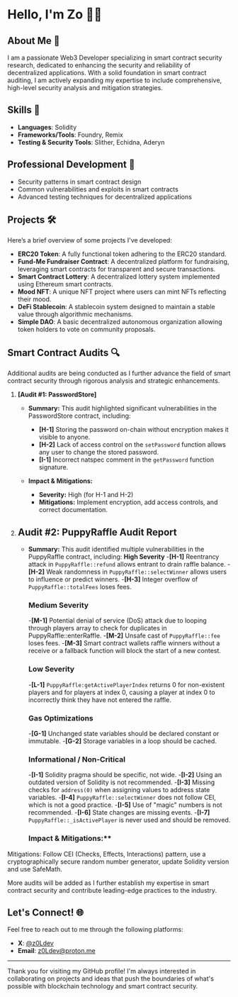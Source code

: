 # Hello, I'm Zo 👋🏾
## About Me 🚀
I am a passionate Web3 Developer specializing in smart contract security research, dedicated to enhancing the security and reliability of decentralized applications. With a solid foundation in smart contract auditing, I am actively expanding my expertise to include comprehensive, high-level security analysis and mitigation strategies.

## Skills 💼
- **Languages**: Solidity
- **Frameworks/Tools**: Foundry, Remix
- **Testing & Security Tools**: Slither, Echidna, Aderyn

## Professional Development 🌱
- Security patterns in smart contract design
- Common vulnerabilities and exploits in smart contracts
- Advanced testing techniques for decentralized applications

## Projects 🛠️
Here’s a brief overview of some projects I've developed:
- **ERC20 Token**: A fully functional token adhering to the ERC20 standard.
- **Fund-Me Fundraiser Contract**: A decentralized platform for fundraising, leveraging smart contracts for transparent and secure transactions.
- **Smart Contract Lottery**: A decentralized lottery system implemented using Ethereum smart contracts.
- **Mood NFT**: A unique NFT project where users can mint NFTs reflecting their mood.
- **DeFi Stablecoin**: A stablecoin system designed to maintain a stable value through algorithmic mechanisms.
- **Simple DAO**: A basic decentralized autonomous organization allowing token holders to vote on community proposals.

## Smart Contract Audits 🔍
Additional audits are being conducted as I further advance the field of smart contract security through rigorous analysis and strategic enhancements.


1. **[Audit #1: PasswordStore]**
   - **Summary:** This audit highlighted significant vulnerabilities in the PasswordStore contract, including:
     - **[H-1]** Storing the password on-chain without encryption makes it visible to anyone.
     - **[H-2]** Lack of access control on the `setPassword` function allows any user to change the stored password.
     - **[I-1]** Incorrect natspec comment in the `getPassword` function signature.

   - **Impact & Mitigations:** 
     - **Severity:** High (for H-1 and H-2)
     - **Mitigations:** Implement encryption, add access controls, and correct documentation.

2. ## Audit #2: PuppyRaffle Audit Report
   - **Summary:** This audit identified multiple vulnerabilities in the PuppyRaffle contract, including:
     **High Severity**
      -**[H-1]** Reentrancy attack in `PuppyRaffle::refund` allows entrant to drain raffle balance.
      -**[H-2]** Weak randomness in `PuppyRaffle::selectWinner` allows users to influence or predict winners.
      -**[H-3]** Integer overflow of `PuppyRaffle::totalFees` loses fees.
     
     ### Medium Severity
      -**[M-1]** Potential denial of service (DoS) attack due to looping through players array to check for duplicates in PuppyRaffle::enterRaffle.
      -**[M-2]** Unsafe cast of `PuppyRaffle::fee` loses fees.
      -**[M-3]** Smart contract wallets raffle winners without a receive or a fallback function will block the start of a new contest.

     ### Low Severity
      -**[L-1]** `PuppyRaffle:getActivePlayerIndex` returns 0 for non-existent players and for players at index 0, causing a player at index 0 to incorrectly think they have not entered the raffle.

     ### Gas Optimizations
      -**[G-1]** Unchanged state variables should be declared constant or immutable.
      -**[G-2]** Storage variables in a loop should be cached.

     ### Informational / Non-Critical
      -**[I-1]** Solidity pragma should be specific, not wide.
      -**[I-2]** Using an outdated version of Solidity is not recommended.
      -**[I-3]** Missing checks for `address(0)` when assigning values to address state variables.
      -**[I-4]** `PuppyRaffle::selectWinner` does not follow CEI, which is not a good practice.
      -**[I-5]** Use of "magic" numbers is not recommended.
      -**[I-6]** State changes are missing events.
      -**[I-7]** `PuppyRaffle::_isActivePlayer` is never used and should be removed.
     
     ### Impact & Mitigations:**
Mitigations: Follow CEI (Checks, Effects, Interactions) pattern, use a cryptographically secure random number generator, update Solidity version and use SafeMath.

More audits will be added as I further establish my expertise in smart contract security and contribute leading-edge practices to the industry.


## Let's Connect! 🌐
Feel free to reach out to me through the following platforms:
- **X**: [@z0Ldev](https://x.com/z0Ldev)
- **Email**: [z0Ldev@proton.me](mailto:z0Ldev@proton.me)

---

Thank you for visiting my GitHub profile! I'm always interested in collaborating on projects and ideas that push the boundaries of what's possible with blockchain technology and smart contract security.
